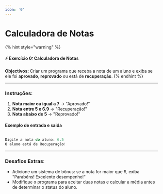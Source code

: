 ```yaml
---
icon: '0'
---
```


# Calculadora de Notas

{% hint style="warning" %}
#### ⚡️ Exercício 0: Calculadora de Notas

**Objectivos:** Criar um programa que receba a nota de um aluno e exiba se ele foi **aprovado**, **reprovado** ou está de **recuperação**.
{% endhint %}

***



### **Instruções:**

1. **Nota maior ou igual a 7** → "Aprovado!"
2. **Nota entre 5 e 6.9** → "Recuperação!"
3. **Nota abaixo de 5** → "Reprovado!"&#x20;

#### Exemplo de entrada e saida

```c

Digite a nota do aluno: 6.5
O aluno está de Recuperação!

```



***



### **Desafios Extras:**

* Adicione um sistema de bônus: se a nota for maior que 9, exiba "Parabéns! Excelente desempenho!"
* Modifique o programa para aceitar duas notas e calcular a média antes de determinar o status do aluno.
